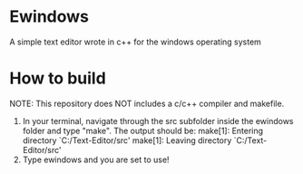 # Ewindows
A simple text editor wrote in c++ for the windows operating system
# How to build
NOTE: This repository does NOT includes a c/c++ compiler and makefile.

1. In your terminal, navigate through the src subfolder inside the ewindows folder and type "make". The output should be:
  make[1]: Entering directory \`C:/Text-Editor/src'
  make[1]: Leaving directory \`C:/Text-Editor/src'
2. Type ewindows and you are set to use!
